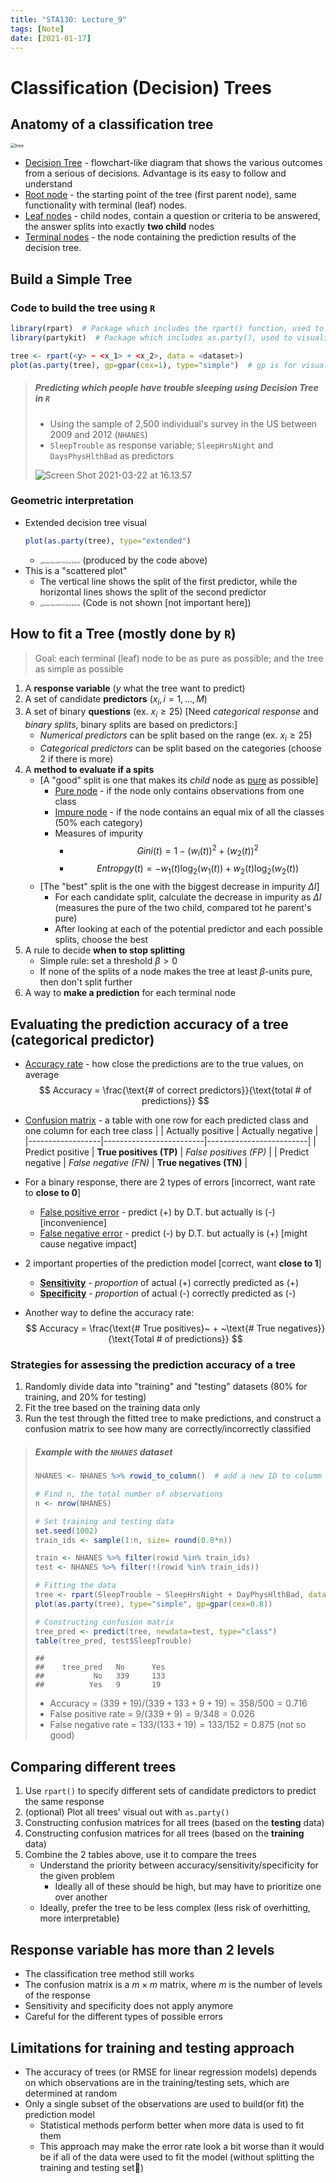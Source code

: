 ```yaml
---
title: "STA130: Lecture_9"
tags: [Note]
date: [2021-01-17]
---
```


# Classification (Decision) Trees

## Anatomy of a classification tree

<img src="https://techvidvan.com/tutorials/wp-content/uploads/sites/2/2020/05/Parts-of-a-Decision-Tree.jpg" alt="tree" style="zoom:50%;" />

- <u>Decision Tree</u> - flowchart-like diagram that shows the various outcomes from a serious of decisions. Advantage is its easy to follow and understand
- <u>Root node</u> - the starting point of the tree (first parent node), same functionality with terminal (leaf) nodes.
- <u>Leaf nodes</u> - child nodes, contain a question or criteria to be answered, the answer splits into exactly **two child** nodes 
- <u>Terminal nodes</u> - the node containing the prediction results of the decision tree.


## Build a Simple Tree

### Code to build the tree using `R`
```R
library(rpart)  # Package which includes the rpart() function, used to build trees
library(partykit)  # Package which includes as.party(), used to visualize trees

tree <- rpart(<y> ~ <x_1> + <x_2>, data = <dataset>)
plot(as.party(tree), gp=gpar(cex=1), type="simple")  # gp is for visual adjusting
```

> ##### Predicting which people have trouble sleeping using Decision Tree in `R`
> - Using the sample of 2,500 individual's survey in the US between 2009 and 2012 (`NHANES`)
> - `SleepTrouble` as response variable; `SleepHrsNight` and `DaysPhysHlthBad` as predictors
>
> ![Screen Shot 2021-03-22 at 16.13.57](https://tva1.sinaimg.cn/large/008eGmZEly1gotbxdd0qfj30fv06rab5.jpg)

### Geometric interpretation

- Extended decision tree visual
    ```R
  plot(as.party(tree), type="extended")
  ```
  - <img src="https://tva1.sinaimg.cn/large/008eGmZEly1gotc7gwhrlj31520ty1af.jpg" alt="Screen Shot 2021-03-22 at 16.22.50" style="zoom:25%;" /> (produced by the code above)
- This is a "scattered plot"
  - The vertical line shows the split of the first predictor, while the horizontal lines shows the split of the second predictor
  - <img src="/Users/melaneyzhu/Desktop/Screen Shot 2021-03-22 at 16.22.55.png" alt="Screen Shot 2021-03-22 at 16.22.55" style="zoom:25%;" /> (Code is not shown [not important here])

## How to fit a Tree (mostly done by `R`)

> Goal: each terminal (leaf) node to be as pure as possible; and the tree as simple as possible

1. A **response variable** ($y$ what the tree want to predict)
2. A set of candidate **predictors** ($x_i, i=1, \dots, M$)
3. A set of binary **questions** (ex. $x_i \ge 25$)
[Need *categorical response* and *binary splits*, binary splits are based on predictors:]
    - *Numerical predictors* can be split based on the range (ex. $x_i \ge 25$)
    - *Categorical predictors* can be split based on the categories (choose 2 if there is more)
4. A **method to evaluate if a spits**
    - [A "good" split is one that makes its *child* node as <u>pure</u> as possible]
        - <u>Pure node</u> - if the node only contains observations from one class
        - <u>Impure node</u> - if the node contains an equal mix of all the classes (50% each category)
        - Measures of impurity
            - $$ Gini(t) = 1 - (w_i (t))^2 + (w_2 (t))^2 $$
            - $$ Entropgy(t) = -w_1 (t) \log_2 (w_1(t)) + w_2(t) \log_2 (w_2(t)) $$
    - [The "best" split is the one with the biggest decrease in impurity $\Delta I$]
        - For each candidate split, calculate the decrease in impurity as $\Delta I$ (measures the pure of the two child, compared tot he parent's pure)
        - After looking at each of the potential predictor and each possible splits, choose the best
5. A rule to decide **when to stop splitting**
    - Simple rule: set a threshold $\beta > 0$
    - If none of the splits of a node makes the tree at least $\beta$-units pure, then don't split further
6. A way to **make a prediction** for each terminal node

## Evaluating the prediction accuracy of a tree (categorical predictor)

- <u>Accuracy rate</u> - how close the predictions are to the true values, on average
$$
Accuracy = \frac{\text{# of correct predictors}}{\text{total # of predictions}}
$$

- <u>Confusion matrix</u> - a table with one row for each predicted class and one column for each tree class
    |                  | Actually positive       | Actually negative       |
    |------------------|-------------------------|-------------------------|
    | Predict positive | **True positives (TP)** | *False positives (FP)*  |
    | Predict negative | *False negative (FN)*   | **True negatives (TN)** |

- For a binary response, there are 2 types of errors [incorrect, want rate to **close to 0**]
    - <u>False positive error</u> - predict (+) by D.T. but actually is (-) [inconvenience]
    - <u>False negative error</u> - predict (-) by D.T. but actually is (+) [might cause negative impact]
- 2 important properties of the prediction model [correct, want **close to 1**]
    - **<u>Sensitivity</u>** - *proportion* of actual (+) correctly predicted as (+) 
    - **<u>Specificity</u>** - *proportion* of actual (-) correctly predicted as (-) 
- Another way to define the accuracy rate:
$$
Accuracy = \frac{\text{# True positives}~ + ~\text{# True negatives}}{\text{Total # of predictions}}
$$

### Strategies for assessing the prediction accuracy of a tree
1. Randomly divide data into "training" and "testing" datasets (80% for training, and 20% for testing)
2. Fit the tree based on the training data only
3. Run the test through the fitted tree to make predictions, and construct a confusion matrix to see how many are correctly/incorrectly classified

> ##### Example with the `NHANES` dataset
> ```R
> NHANES <- NHANES %>% rowid_to_column()  # add a new ID to columm
> 
> # Find n, the total number of observations
> n <- nrow(NHANES)
> 
> # Set training and testing data
> set.seed(1002)
> train_ids <- sample(1:n, size= round(0.8*n))
> 
> train <- NHANES %>% filter(rowid %in% train_ids)
> test <- NHANES %>% filter(!(rowid %in% train_ids))
> 
> # Fitting the data
> tree <- rpart(SleepTrouble ~ SleepHrsNight + DayPhysHlthBad, data=train)
> plot(as.party(tree), type="simple", gp=gpar(cex=0.8))
> 
> # Constructing confusion matrix
> tree_pred <- predict(tree, newdata=test, type="class")
> table(tree_pred, test$SleepTrouble)
> ```
> ```text
> ##
> ##	tree_pred	No		Yes
> ##		   No	339		133
> ##		  Yes	9		19
> ```
> - Accuracy = $(339 + 19)/(339 + 133 + 9 + 19) = 358/500 = 0.716$
> - False positive rate = $9 / (339 + 9) = 9/348 = 0.026$
> - False negative rate = $133 / (133 + 19) = 133/152 = 0.875$ (not so good)

## Comparing different trees

1. Use `rpart()` to specify different sets of candidate predictors to predict the same response
2. (optional) Plot all trees' visual out with `as.party()`
3. Constructing confusion matrices for all trees (based on the **testing** data)
4. Constructing confusion matrices for all trees (based on the **training** data)
5. Combine the 2 tables above, use it to compare the trees
    - Understand the priority between accuracy/sensitivity/specificity for the given problem
        - Ideally all of these should be high, but may have to prioritize one over another 
    - Ideally, prefer the tree to be less complex (less risk of overhitting, more interpretable)


## Response variable has more than 2 levels
- The classification tree method still works
- The confusion matrix is a $m \times m$ matrix, where $m$ is the number of levels of the response
- Sensitivity and specificity does not apply anymore 
- Careful for the different types of possible errors

## Limitations for training and testing approach
- The accuracy of trees (or RMSE for linear regression models) depends on which observations are in the training/testing sets, which are determined at random
- Only a single subset of the observations are used to build(or fit) the prediction model
    - Statistical methods perform better when more data is used to fit them
    - This approach may make the error rate look a bit worse than it would be if all of the data were used to fit the model (without splitting the training and testing set) 
